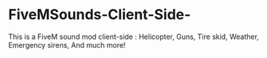 # FiveMSounds-Client-Side-
This is a FiveM sound mod client-side : Helicopter, Guns, Tire skid, Weather, Emergency sirens, And much more! 
